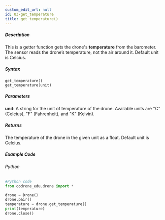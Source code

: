 ```yaml
---
custom_edit_url: null
id: 03-get_temperature
title: get_temperature()
---
```


##### Description

This is a getter function gets the drone's **temperature** from the barometer.<br />
The sensor reads the drone’s temperature, not the air around it. Default unit is Celcius.

##### Syntax
```get_temperature()```<br />
```get_temperature(unit)```

##### Parameters

**unit**: A string for the unit of temperature of the drone. Available units are "C" (Celcius), "F" (Fahrenheit), and "K" (Kelvin).

##### Returns

The temperature of the drone in the given unit as a float. Default unit is Celcius.

##### Example Code
###### Python
```python
#Python code
from codrone_edu.drone import *

drone = Drone()
drone.pair()
temperature = drone.get_temperature()
print(temperature)
drone.close()
```